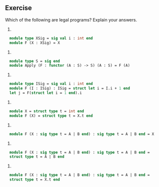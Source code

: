   
## Exercise
  Which of the following are legal programs?  Explain your answers.
  
1.
  
```ocaml
  module type XSig = sig val i : int end
  module F (X : XSig) = X
```
  
1.
  
```ocaml
  module type S = sig end
  module Apply (F : functor (A : S) -> S) (A : S) = F (A)
```
  
1.
  
```ocaml
  module type ISig = sig val i : int end
  module F (I : ISig) : ISig = struct let i = I.i + 1 end
  let j = F(struct let i = 1 end).i
```
  
1.
  
```ocaml
  module X = struct type t = int end
  module F (X) = struct type t = X.t end
```
  
1.
  
```ocaml
  module F (X : sig type t = A | B end) : sig type t = A | B end = X
```
  
1.
  
```ocaml
  module F (X : sig type t = A | B end) : sig type t = A | B end =
  struct type t = A | B end
```
  
1.
  
```ocaml
  module F (X : sig type t = A | B end) : sig type t = A | B end =
  struct type t = X.t end
```
  
  
